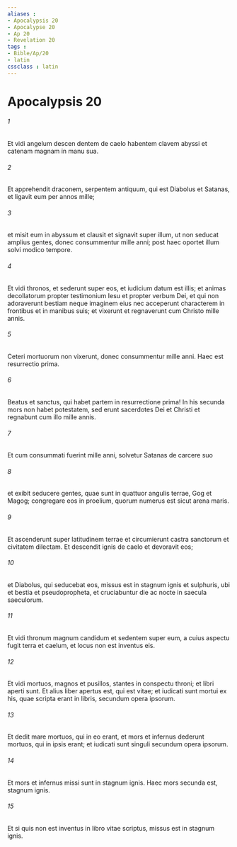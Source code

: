 ```yaml
---
aliases : 
- Apocalypsis 20
- Apocalypse 20
- Ap 20
- Revelation 20
tags : 
- Bible/Ap/20
- latin
cssclass : latin
---
```


# Apocalypsis 20

###### 1
Et vidi angelum descen dentem de caelo habentem clavem abyssi et catenam magnam in manu sua. 
###### 2
Et apprehendit draconem, serpentem antiquum, qui est Diabolus et Satanas, et ligavit eum per annos mille; 
###### 3
et misit eum in abyssum et clausit et signavit super illum, ut non seducat amplius gentes, donec consummentur mille anni; post haec oportet illum solvi modico tempore. 
###### 4
Et vidi thronos, et sederunt super eos, et iudicium datum est illis; et animas decollatorum propter testimonium Iesu et propter verbum Dei, et qui non adoraverunt bestiam neque imaginem eius nec acceperunt characterem in frontibus et in manibus suis; et vixerunt et regnaverunt cum Christo mille annis. 
###### 5
Ceteri mortuorum non vixerunt, donec consummentur mille anni. Haec est resurrectio prima. 
###### 6
Beatus et sanctus, qui habet partem in resurrectione prima! In his secunda mors non habet potestatem, sed erunt sacerdotes Dei et Christi et regnabunt cum illo mille annis.
###### 7
Et cum consummati fuerint mille anni, solvetur Satanas de carcere suo 
###### 8
et exibit seducere gentes, quae sunt in quattuor angulis terrae, Gog et Magog; congregare eos in proelium, quorum numerus est sicut arena maris. 
###### 9
Et ascenderunt super latitudinem terrae et circumierunt castra sanctorum et civitatem dilectam. Et descendit ignis de caelo et devoravit eos; 
###### 10
et Diabolus, qui seducebat eos, missus est in stagnum ignis et sulphuris, ubi et bestia et pseudopropheta, et cruciabuntur die ac nocte in saecula saeculorum.
###### 11
Et vidi thronum magnum candidum et sedentem super eum, a cuius aspectu fugit terra et caelum, et locus non est inventus eis. 
###### 12
Et vidi mortuos, magnos et pusillos, stantes in conspectu throni; et libri aperti sunt. Et alius liber apertus est, qui est vitae; et iudicati sunt mortui ex his, quae scripta erant in libris, secundum opera ipsorum. 
###### 13
Et dedit mare mortuos, qui in eo erant, et mors et infernus dederunt mortuos, qui in ipsis erant; et iudicati sunt singuli secundum opera ipsorum. 
###### 14
Et mors et infernus missi sunt in stagnum ignis. Haec mors secunda est, stagnum ignis. 
###### 15
Et si quis non est inventus in libro vitae scriptus, missus est in stagnum ignis.
